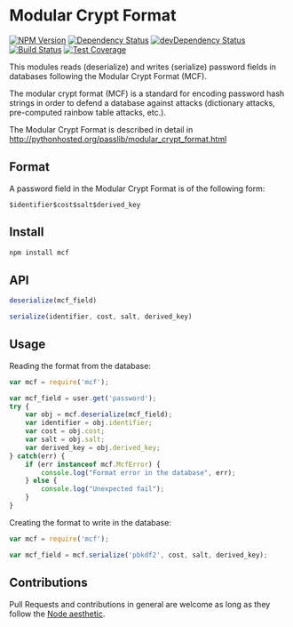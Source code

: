 
Modular Crypt Format
====================

[![NPM Version][npm-image]][npm-url]
[![Dependency Status][dependencies-image]][dependencies-url]
[![devDependency Status][dev-dependencies-image]][dev-dependencies-url]
[![Build Status][travis-image]][travis-url]
[![Test Coverage][coveralls-image]][coveralls-url]

[npm-image]: https://img.shields.io/npm/v/mcf.svg?style=flat
[npm-url]: https://www.npmjs.com/package/mcf

[travis-image]: https://img.shields.io/travis/madarche/mcf-js.svg?style=flat
[travis-url]: https://travis-ci.org/madarche/mcf-js

[dependencies-image]: https://david-dm.org/madarche/mcf-js.svg
[dependencies-url]: https://david-dm.org/madarche/mcf-js

[dev-dependencies-image]: https://david-dm.org/madarche/mcf-js/dev-status.svg
[dev-dependencies-url]: https://david-dm.org/madarche/mcf-js#info=devDependencies

[coveralls-image]: https://img.shields.io/coveralls/madarche/mcf-js/master.svg
[coveralls-url]: https://coveralls.io/r/madarche/mcf-js?branch=master

This modules reads (deserialize) and writes (serialize) password fields in
databases following the Modular Crypt Format (MCF).

The modular crypt format (MCF) is a standard for encoding password hash strings
in order to defend a database against attacks (dictionary attacks, pre-computed
rainbow table attacks, etc.).

The Modular Crypt Format is described in detail in
http://pythonhosted.org/passlib/modular_crypt_format.html

Format
------

A password field in the Modular Crypt Format is of the following form:

    $identifier$cost$salt$derived_key

Install
-------

```bash
npm install mcf
```

API
---

```js
deserialize(mcf_field)
```

```js
serialize(identifier, cost, salt, derived_key)
```

Usage
-----

Reading the format from the database:

```js
var mcf = require('mcf');

var mcf_field = user.get('password');
try {
    var obj = mcf.deserialize(mcf_field);
    var identifier = obj.identifier;
    var cost = obj.cost;
    var salt = obj.salt;
    var derived_key = obj.derived_key;
} catch(err) {
    if (err instanceof mcf.McfError) {
        console.log("Format error in the database", err);
    } else {
        console.log("Unexpected fail");
    }
}
```

Creating the format to write in the database:

```js
var mcf = require('mcf');

var mcf_field = mcf.serialize('pbkdf2', cost, salt, derived_key);
```

Contributions
-------------

Pull Requests and contributions in general are welcome as long as they follow
the [Node aesthetic].

[Node aesthetic]: http://substack.net/node_aesthetic
